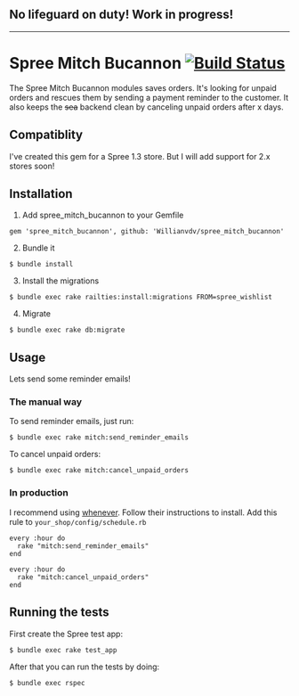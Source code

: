 No lifeguard on duty! Work in progress! 
---
---

# Spree Mitch Bucannon [![Build Status](https://travis-ci.org/Willianvdv/spree_mitch_bucannon.png?branch=master)](https://travis-ci.org/Willianvdv/spree_mitch_bucannon)

The Spree Mitch Bucannon modules saves orders. It's looking for unpaid orders and rescues them by sending a payment reminder to the customer. It also keeps the ~~sea~~ backend clean by canceling unpaid orders after x days.

## Compatiblity

I've created this gem for a Spree 1.3 store. But I will add support for 2.x stores soon!

## Installation

1) Add spree_mitch_bucannon to your Gemfile

```
gem 'spree_mitch_bucannon', github: 'Willianvdv/spree_mitch_bucannon'
```

2) Bundle it

```
$ bundle install
```

3) Install the migrations

```
$ bundle exec rake railties:install:migrations FROM=spree_wishlist
```

4) Migrate

```
$ bundle exec rake db:migrate
```


## Usage
Lets send some reminder emails!

### The manual way

To send reminder emails, just run:

```
$ bundle exec rake mitch:send_reminder_emails
```

To cancel unpaid orders:

```
$ bundle exec rake mitch:cancel_unpaid_orders
```


### In production

I recommend using [whenever](https://github.com/javan/whenever). Follow their instructions to install. Add this rule to `your_shop/config/schedule.rb`

```
every :hour do
  rake "mitch:send_reminder_emails"
end

every :hour do
  rake "mitch:cancel_unpaid_orders"
end
```



## Running the tests

First create the Spree test app:

```
$ bundle exec rake test_app
```

After that you can run the tests by doing:

```
$ bundle exec rspec
```